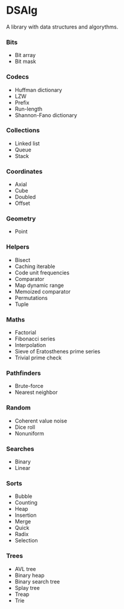 # DSAlg

A library with data structures and algorythms.

### Bits

- Bit array
- Bit mask

### Codecs

- Huffman dictionary
- LZW
- Prefix
- Run-length
- Shannon-Fano dictionary

### Collections

- Linked list
- Queue
- Stack

### Coordinates

- Axial
- Cube
- Doubled
- Offset

### Geometry

- Point

### Helpers

- Bisect
- Caching iterable
- Code unit frequencies
- Comparator
- Map dynamic range
- Memoized comparator
- Permutations
- Tuple

### Maths

- Factorial
- Fibonacci series
- Interpolation
- Sieve of Eratosthenes prime series
- Trivial prime check

### Pathfinders

- Brute-force
- Nearest neighbor

### Random

- Coherent value noise
- Dice roll
- Nonuniform

### Searches

- Binary
- Linear

### Sorts

- Bubble
- Counting
- Heap
- Insertion
- Merge
- Quick
- Radix
- Selection

### Trees

- AVL tree
- Binary heap
- Binary search tree
- Splay tree
- Treap
- Trie
